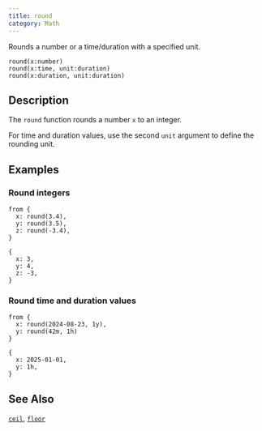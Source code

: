 ```yaml
---
title: round
category: Math
---
```


Rounds a number or a time/duration with a specified unit.

```tql
round(x:number)
round(x:time, unit:duration)
round(x:duration, unit:duration)
```

## Description

The `round` function rounds a number `x` to an integer.

For time and duration values, use the second `unit` argument to define the
rounding unit.

## Examples

### Round integers

```tql
from {
  x: round(3.4),
  y: round(3.5),
  z: round(-3.4),
}
```

```tql
{
  x: 3,
  y: 4,
  z: -3,
}
```

### Round time and duration values

```tql
from {
  x: round(2024-08-23, 1y),
  y: round(42m, 1h)
}
```

```tql
{
  x: 2025-01-01,
  y: 1h,
}
```

## See Also

[`ceil`](/reference/functions/ceil),
[`floor`](/reference/functions/floor)
